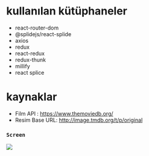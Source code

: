 # kullanılan kütüphaneler

- react-router-dom
- @splidejs/react-splide
- axios
- redux
- react-redux
- redux-thunk
- millify
- react splice

# kaynaklar

* Film API : https://www.themoviedb.org/
* Resim Base URL: http://image.tmdb.org/t/p/original


### `Screen`

![](./src/assets/screen.gif)


